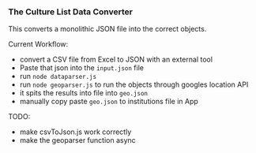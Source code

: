 ### The Culture List Data Converter

This converts a monolithic JSON file into the correct objects.

Current Workflow:
- convert a CSV file from Excel to JSON with an external tool
- Paste that json into the `input.json` file
- run `node dataparser.js`
- run `node geoparser.js` to run the objects through googles location API
- it spits the results into file into `geo.json`
- manually copy paste `geo.json` to institutions file in App

TODO:
- make csvToJson.js work correctly
- make the geoparser function async
